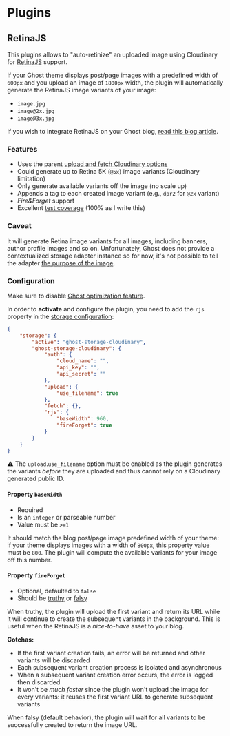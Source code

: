 # Plugins

## RetinaJS

This plugins allows to "auto-retinize" an uploaded image using Cloudinary for [RetinaJS](http://imulus.github.io/retinajs/) support.

If your Ghost theme displays post/page images with a predefined width of `600px` and you upload an image of `1800px` width, the plugin will automatically generate the RetinaJS image variants of your image:

- `image.jpg`
- `image@2x.jpg`
- `image@3x.jpg`

If you wish to integrate RetinaJS on your Ghost blog, [read this blog article](http://blog.eexit.net/ghost-retinajs-integration/).

### Features

- Uses the parent [upload and fetch Cloudinary options](https://github.com/eexit/ghost-storage-cloudinary#configuration)
- Could generate up to Retina 5K (`@5x`) image variants (Cloudinary limitation)
- Only generate available variants off the image (no scale up)
- Appends a tag to each created image variant (e.g., `dpr2` for `@2x` variant)
- *Fire&Forget* support
- Excellent [test coverage](https://codeclimate.com/github/eexit/ghost-storage-cloudinary) (100% as I write this)

### Caveat

It will generate Retina image variants for all images, including banners, author profile images and so on. Unfortunately, Ghost does not provide a contextualized storage adapter instance so for now, it's not possible to tell the adapter [the purpose of the image](https://forum.ghost.org/t/storage-adapter-context/1693).

### Configuration

Make sure to disable [Ghost optimization feature](https://ghost.org/docs/concepts/config/#image-optimisation).

In order to **activate** and configure the plugin, you need to add the `rjs` property in the [storage configuration](../configuration.sample.json):

```json
{
    "storage": {
        "active": "ghost-storage-cloudinary",
        "ghost-storage-cloudinary": {
            "auth": {
                "cloud_name": "",
                "api_key": "",
                "api_secret": ""
            },
            "upload": {
                "use_filename": true
            },
            "fetch": {},
            "rjs": {
                "baseWidth": 960,
                "fireForget": true
            }
        }
    }
}
```

:warning: The `upload`.`use_filename` option must be enabled as the plugin generates the variants *before* they are uploaded and thus cannot rely on a Cloudinary generated public ID.

#### Property `baseWidth`

- Required
- Is an `integer` or parseable number
- Value must be `>=1`

It should match the blog post/page image predefined width of your theme: if your theme displays images with a width of `800px`, this property value must be `800`.
The plugin will compute the available variants for your image off this number.

#### Property `fireForget`

- Optional, defaulted to `false`
- Should be [truthy](https://developer.mozilla.org/en-US/docs/Glossary/Truthy) or [falsy](https://developer.mozilla.org/en-US/docs/Glossary/Falsy)

When truthy, the plugin will upload the first variant and return its URL while it will continue to create the subsequent variants in the background. This is useful when the RetinaJS is a *nice-to-have* asset to your blog.

**Gotchas:**

- If the first variant creation fails, an error will be returned and other variants will be discarded
- Each subsequent variant creation process is isolated and asynchronous
- When a subsequent variant creation error occurs, the error is logged then discarded
- It won't be *much faster* since the plugin won't upload the image for every variants: it reuses the first variant URL to generate subsequent variants

When falsy (default behavior), the plugin will wait for all variants to be successfully created to return the image URL.
